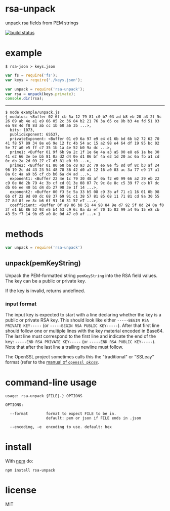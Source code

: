 # rsa-unpack

unpack rsa fields from PEM strings

[![build status](https://secure.travis-ci.org/substack/rsa-unpack.png)](http://travis-ci.org/substack/rsa-unpack)

# example

```
$ rsa-json > keys.json
```

``` js
var fs = require('fs');
var keys = require('./keys.json');

var unpack = require('rsa-unpack');
var rsa = unpack(keys.private);
console.dir(rsa);
```

***

```
$ node example/unpack.js
{ modulus: <Buffer 02 6f cb 5a 12 79 81 c0 b7 03 ad b8 eb 20 a3 2f 5c 26 09 ab 4e e1 e9 66 05 2c 36 84 b2 21 76 3a 65 ce 8b b3 4e fd 51 03 ea 98 4d f8 8d ab cc 1b 60 a6 3b ...>,
  bits: 1073,
  publicExponent: 65537,
  privateExponent: <Buffer 01 e9 6a 97 e9 e4 d1 6b bd 6b b2 72 62 70 41 f8 57 89 34 8e e6 9e 12 fc 4b 54 ac 15 a2 98 e4 64 df 19 95 bc 02 5e 77 a0 e5 ff c7 35 1b 1a 4e 52 b0 9a dc ...>,
  prime1: <Buffer 01 9f 6b 9a 2c 1f 1e 6e 4a a3 a5 00 e8 e6 1a be 30 41 e2 66 3e be b5 81 0a d2 d4 0e d1 86 bf 4a e3 1d 20 ac 6a fb a1 cd 0c db 2a 2d 09 27 c7 d3 81 e0 f0 ...>,
  prime2: <Buffer 01 80 68 ba c8 93 2c 79 e6 8e f5 8d 0f 8c b3 af 24 96 19 2c d4 43 23 54 48 78 36 42 d0 a3 12 16 a0 03 ac 3a 77 e9 17 a1 8a 0c 4a a9 b5 cf cb b6 6a d4 ad ...>,
  exponent1: <Buffer 22 4e 1c 79 30 48 af 0a f2 e0 99 66 a2 39 eb 22 c9 0e 0d 2b 79 4c 3b cf cd 01 3e 08 07 7c 9c 8e 8c c5 39 f7 cb b7 dc db 06 ee 40 b1 d4 db 27 98 3e 1f 14 ...>,
  exponent2: <Buffer 00 f3 5c 5a 33 b5 08 c9 3b af 71 c1 16 01 0b 98 6b df 22 9d 00 dc 68 37 69 91 c1 38 57 81 85 68 11 71 81 cd 9a 30 55 27 8d 8f ee 8c b6 6f 91 16 31 57 e7 ...>,
  coefficient: <Buffer 0f a9 06 b8 51 44 98 84 9e d7 92 5f 0d 24 0a f0 3f e1 bb 86 52 93 e5 b4 53 c9 6c 0a da ef 70 1b 83 99 a4 9a 15 e8 cb 43 5b f7 14 9b d5 a0 8c 0d 47 c0 af ...> }
```

# methods

``` js
var unpack = require('rsa-unpack')
```

## unpack(pemKeyString)

Unpack the PEM-formatted string `pemKeyString` into the RSA field values.
The key can be a public or private key.

If the key is invalid, returns undefined.

### input format

The input key is expected to start with a line declaring whether the key is a public or private RSA key. This should look like either `-----BEGIN RSA PRIVATE KEY-----` (or `-----BEGIN RSA PUBLIC KEY-----`). After that first line should follow one or multiple lines with the key material encoded in Base64. The last line must correspond to the first line and indicate the end of the key: `-----END RSA PRIVATE KEY-----` (or `-----END RSA PUBLIC KEY-----`). Note that after the last line a trailing newline must follow.

The OpenSSL project sometimes calls this the "traditional" or "SSLeay" format (refer to the [manual of `openssl pkcs8`](https://wiki.openssl.org/index.php/Manual:Pkcs8(1)#COMMAND_OPTIONS).

# command-line usage

```
usage: rsa-unpack {FILE|-} OPTIONS

OPTIONS:

  --format        format to expect FILE to be in.
                  default: pem or json if FILE ends in .json

  --encoding, -e  encoding to use. default: hex
```

# install

With [npm](https://npmjs.org) do:

```
npm install rsa-unpack
```

# license

MIT
